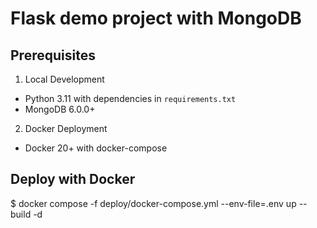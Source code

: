 # Flask demo project with MongoDB

## Prerequisites

1. Local Development

- Python 3.11 with dependencies in `requirements.txt`
- MongoDB 6.0.0+

2. Docker Deployment

- Docker 20+ with docker-compose

## Deploy with Docker

$ docker compose -f deploy/docker-compose.yml --env-file=.env up --build -d
